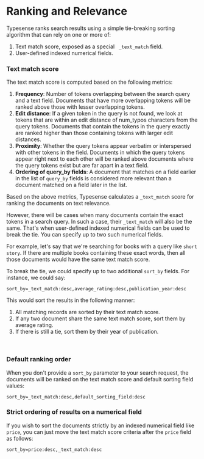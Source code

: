 # Ranking and Relevance

Typesense ranks search results using a simple tie-breaking sorting algorithm that can rely on one or more of:

1. Text match score, exposed as a special ` _text_match` field.
2. User-defined indexed numerical fields.

### Text match score
The text match score is computed based on the following metrics:

1. **Frequency**: Number of tokens overlapping between the search query and a text field. Documents that have more overlapping tokens will be ranked above those with lesser overlapping tokens.
2. **Edit distance**: If a given token in the query is not found, we look at tokens that are within an edit distance of num_typos characters from the query tokens. Documents that contain the tokens in the query exactly are ranked higher than those containing tokens with larger edit distances.
3. **Proximity**: Whether the query tokens appear verbatim or interspersed with other tokens in the field. Documents in which the query tokens appear right next to each other will be ranked above documents where the query tokens exist but are far apart in a text field.
4. **Ordering of query_by fields**: A document that matches on a field earlier in the list of `query_by` fields is considered more relevant than a document matched on a field later in the list.

Based on the above metrics, Typesense calculates a `_text_match` score for ranking the documents on text relevance.

However, there will be cases when many documents contain the exact tokens in a search query. In such a case, their `_text_match` will also be the same. That's when user-defined indexed numerical fields can be used to break the tie. You can specify up to two such numerical fields.

For example, let's say that we're searching for books with a query like `short story`. If there are multiple books containing these exact words, then all those documents would have the same text match score.

To break the tie, we could specify up to two additional `sort_by` fields. For instance, we could say:

`sort_by=_text_match:desc,average_rating:desc,publication_year:desc`

This would sort the results in the following manner:

1. All matching records are sorted by their text match score.
2. If any two document share the same text match score, sort them by average rating.
3. If there is still a tie, sort them by their year of publication.
<br>

### Default ranking order
When you don't provide a `sort_by` parameter to your search request, the documents will be ranked on the text match score and default sorting field values:

`sort_by=_text_match:desc,default_sorting_field:desc`

### Strict ordering of results on a numerical field
If you wish to sort the documents strictly by an indexed numerical field like `price`, you can just move the text match score criteria after the `price` field as follows:

`sort_by=price:desc,_text_match:desc`
